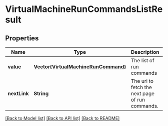 # VirtualMachineRunCommandsListResult


## Properties
Name | Type | Description | Notes
------------ | ------------- | ------------- | -------------
**value** | [**Vector{VirtualMachineRunCommand}**](VirtualMachineRunCommand.md) | The list of run commands | [default to nothing]
**nextLink** | **String** | The uri to fetch the next page of run commands. | [optional] [default to nothing]


[[Back to Model list]](../README.md#models) [[Back to API list]](../README.md#api-endpoints) [[Back to README]](../README.md)


